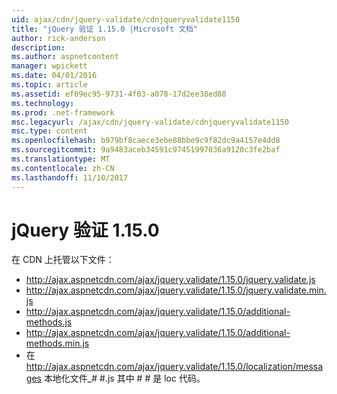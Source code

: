 ```yaml
---
uid: ajax/cdn/jquery-validate/cdnjqueryvalidate1150
title: "jQuery 验证 1.15.0 |Microsoft 文档"
author: rick-anderson
description: 
ms.author: aspnetcontent
manager: wpickett
ms.date: 04/01/2016
ms.topic: article
ms.assetid: ef09ec95-9731-4f03-a078-17d2ee38ed88
ms.technology: 
ms.prod: .net-framework
msc.legacyurl: /ajax/cdn/jquery-validate/cdnjqueryvalidate1150
msc.type: content
ms.openlocfilehash: b979bf8caece3ebe88bbe9c9f82dc9a4157e4dd8
ms.sourcegitcommit: 9a9483aceb34591c97451997036a9120c3fe2baf
ms.translationtype: MT
ms.contentlocale: zh-CN
ms.lasthandoff: 11/10/2017
---
```

<a name="jquery-validation-1150"></a>jQuery 验证 1.15.0
====================
在 CDN 上托管以下文件：

- http://ajax.aspnetcdn.com/ajax/jquery.validate/1.15.0/jquery.validate.js
- http://ajax.aspnetcdn.com/ajax/jquery.validate/1.15.0/jquery.validate.min.js
- http://ajax.aspnetcdn.com/ajax/jquery.validate/1.15.0/additional-methods.js
- http://ajax.aspnetcdn.com/ajax/jquery.validate/1.15.0/additional-methods.min.js
- 在 http://ajax.aspnetcdn.com/ajax/jquery.validate/1.15.0/localization/messages 本地化文件\_# #.js 其中 # # 是 loc 代码。
